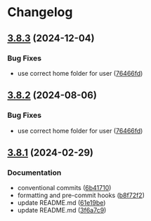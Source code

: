 # Changelog

## [3.8.3](https://github.com/moraroy/NonSteamLaunchers-On-Steam-Deck/compare/v3.8.2...v3.8.3) (2024-12-04)


### Bug Fixes

* use correct home folder for user ([76466fd](https://github.com/moraroy/NonSteamLaunchers-On-Steam-Deck/commit/76466fdcc6f5473dc004aec365a4c58a9057eeee))

## [3.8.2](https://github.com/moraroy/NonSteamLaunchers-On-Steam-Deck/compare/v3.8.1...v3.8.2) (2024-08-06)


### Bug Fixes

* use correct home folder for user ([76466fd](https://github.com/moraroy/NonSteamLaunchers-On-Steam-Deck/commit/76466fdcc6f5473dc004aec365a4c58a9057eeee))

## [3.8.1](https://github.com/moraroy/NonSteamLaunchers-On-Steam-Deck/compare/v3.8.0...v3.8.1) (2024-02-29)


### Documentation

* conventional commits ([6b41710](https://github.com/moraroy/NonSteamLaunchers-On-Steam-Deck/commit/6b4171090dca8695856c1e98330973f729547081))
* formatting and pre-commit hooks ([b8f72f2](https://github.com/moraroy/NonSteamLaunchers-On-Steam-Deck/commit/b8f72f2dd1a542d08225e9ffbdebd1187262e468))
* update README.md ([61e19be](https://github.com/moraroy/NonSteamLaunchers-On-Steam-Deck/commit/61e19bee16871aeb46a9f8ee9734ca89f5b0a82c))
* update README.md ([3f6a7c9](https://github.com/moraroy/NonSteamLaunchers-On-Steam-Deck/commit/3f6a7c952665d1ec4146bd454a8ef38c1c2fbe46))
